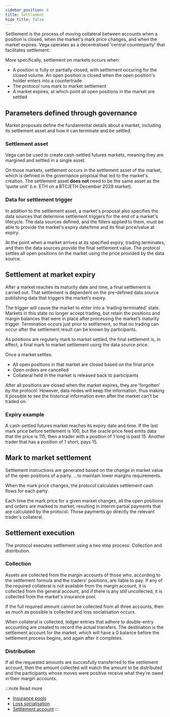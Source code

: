 ```yaml
---
sidebar_position: 6
title: Settlement
hide_title: false
---
```

Settlement is the process of moving collateral between accounts when a position is closed, when the market's mark price changes, and when the market expires. Vega operates as a decentralised 'central counterparty' that facilitates settlement.

More specifically, settlement on markets occurs when:
* A position is fully or partially closed, with settlement occuring for the closed volume. An open position is closed when the open position's holder enters into a countertrade
* The protocol runs mark to market settlement
* A market expires, at which point all open positions in the market are settled

## Parameters defined through governance
Market proposals define the fundamental details about a market, including its settlement asset and how it can terminate and be settled.

### Settlement asset
Vega can be used to create cash-settled futures markets, meaning they are margined and settled in a single asset. 

On those markets, settlement occurs in the settlement asset of the market, which is defined in the governance proposal that led to the market's creation. The settlement asset **does not** need to be the same asset as the ‘quote unit’ (i.e. ETH on a BTC/ETH December 2028 market).

### Data for settlement trigger
In addition to the settlement asset, a market's proposal also specifies the data sources that determine settlement triggers for the end of a market's lifecycle. The data sources defined, and the filters applied to them, must be able to provide the market's expiry date/time and its final price/value at expiry. 

At the point when a market arrives at its specified expiry, trading terminates, and then the data sources provide the final settlement value. The protocol settles all open positions on the market using the price provided by the data source.

<!--
:::note Read more
[Data sources]
:::
-->
 
## Settlement at market expiry
After a market reaches its maturity date and time, a final settlement is carried out. That settlement is dependent on the pre-defined data source publishing data that triggers the market’s expiry.

The trigger will cause the market to enter into a 'trading terminated' state. Markets in this state no longer accept trading, but retain the positions and margin balances that were in place after processing the market’s maturity trigger. Termination occurs just prior to settlement, so that no trading can occur after the settlement result can be known by participants.

As positions are regularly mark to market settled, the final settlement is, in effect, a final mark to market settlement using the data source price.

Once a market settles:
* All open positions in that market are closed based on the final price
* Open orders are cancelled
* Collateral held in the market is released back to participants

After all positions are closed when the market expires, they are ‘forgotten’ by the protocol. However, data nodes will keep the information, thus making it possible to see the historical information even after the market can't be traded on.

### Expiry example
A cash-settled futures market reaches its expiry date and time. If the last mark price before settlement is 100, but the oracle price feed emits data that the price is 115, then a trader with a position of 1 long is paid 15. Another trader that has a position of 1 short, pays 15.

<!--
:::note Read more
[Data sources](./data-sources)
:::
-->

## Mark to market settlement
Settlement instructions are generated based on the change in market value of the open positions of a party. ...to maintain lower margins requirements.

When the mark price changes, the protocol calculates settlement cash flows for each party.

Each time the mark price for a given market changes, all the open positions and orders are marked to market, resulting in interim partial payments that are calculated by the protocol. Those payments go directly the relevant trader's collateral. 

<!--
:::note Read more
[Mark to market]
:::
-->

## Settlement execution
The protocol executes settlement using a two step process: Collection and distribution.

### Collection
Assets are collected from the margin accounts of those who, according to the settlement formula and the traders' positions, are liable to pay. If any of the required collateral is not available from the margin account, it is collected from the general account, and if there is any still uncollected, it is collected from the market's insurance pool. 
 
If the full required amount cannot be collected from all three accounts, then as much as possible is collected and loss socialisation occurs.
 
When collateral is collected, ledger entries that adhere to double-entry accounting are created to record the actual transfers. The destination is the settlement account for the market, which will have a 0 balance before the settlement process begins, and again after it completes.
 
### Distribution
If all the requested amounts are succesfully transferred to the settlement account, then the amount collected will match the amount to be distributed and the participants whose moves were positive receive what they're owed in their margin accounts. 

:::note Read more 
* [Insurance pools](/docs/testnet/concepts/trading-on-vega/market-protections#insurance-pools)
* [Loss socialisation](/docs/testnet/concepts/trading-on-vega/market-protections#loss-socialisation)
* [Settlement account](./../accounts#settlement-accounts)
:::